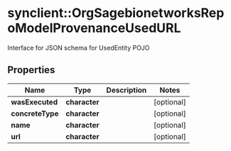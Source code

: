 # synclient::OrgSagebionetworksRepoModelProvenanceUsedURL

Interface for JSON schema for UsedEntity POJO

## Properties
Name | Type | Description | Notes
------------ | ------------- | ------------- | -------------
**wasExecuted** | **character** |  | [optional] 
**concreteType** | **character** |  | [optional] 
**name** | **character** |  | [optional] 
**url** | **character** |  | [optional] 


